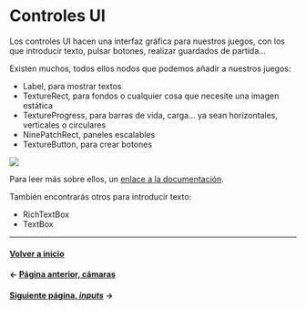 # Controles UI

Los controles UI hacen una interfaz gráfica para nuestros juegos, con los que introducir texto, pulsar botones, realizar guardados de partida...

Existen muchos, todos ellos nodos que podemos añadir a nuestros juegos:

* Label, para mostrar textos
* TextureRect, para fondos o cualquier cosa que necesite una imagen estática
* TextureProgress, para barras de vida, carga... ya sean horizontales, verticales o circulares
* NinePatchRect, paneles escalables
* TextureButton, para crear botones

![](http://docs.godotengine.org/en/3.0/_images/five_most_common_nodes.png)

Para leer más sobre ellos, un [enlace a la documentación](http://docs.godotengine.org/en/3.0/getting_started/step_by_step/ui_introduction_to_the_ui_system.html).

También encontrarás otros para introducir texto:

* RichTextBox
* TextBox

---
#### [Volver a inicio](../README.md)
#### ← [Página anterior, cámaras](cameras.md)
#### [Siguiente página, _inputs_](inputs.md) →